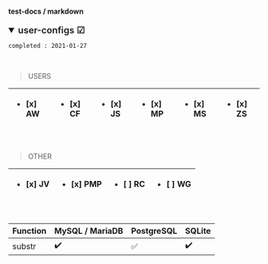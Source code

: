 #### test-docs / markdown

<details open>
<summary style="font-weight:600; font-size:1.3em">
	user-configs &#x2611;
</summary>

```
completed : 2021-01-27
```

<br>

> USERS

| <ul><li> [x] AW</li></ul> | <ul><li> [x] CF</li></ul> | <ul><li> [x] JS</li></ul> | <ul><li> [x] MP</li></ul> | <ul><li> [x] MS</li></ul> | <ul><li> [x] ZS</li></ul> |
|:--------------------------|:--------------------------|:--------------------------|:--------------------------|:--------------------------|:--------------------------|

<br>

> OTHER

| <ul><li> [x] JV</li></ul> | <ul><li> [x] PMP</li></ul> | <ul><li> [ ] RC</li></ul> | <ul><li> [ ] WG</li></ul> |
|:--------------------------|:---------------------------|:--------------------------|:--------------------------|

</details>

<br>

Function | MySQL / MariaDB | PostgreSQL | SQLite
:------------ | :-------------| :-------------| :-------------
substr | :heavy_check_mark: |  :white_check_mark: | :heavy_check_mark:
